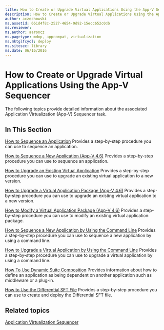 ```yaml
---
title: How to Create or Upgrade Virtual Applications Using the App-V Sequencer
description: How to Create or Upgrade Virtual Applications Using the App-V Sequencer
author: aczechowski
ms.assetid: 661d4f8c-2527-4654-9d92-15ecc652c0db
ms.reviewer:
ms.author: aaroncz
ms.pagetype: mdop, appcompat, virtualization
ms.mktglfcycl: deploy
ms.sitesec: library
ms.date: 06/16/2016
---
```



# How to Create or Upgrade Virtual Applications Using the App-V Sequencer


The following topics provide detailed information about the associated Application Virtualization (App-V) Sequencer task.

## In This Section


<a href="" id="how-to-sequence-an-application"></a>[How to Sequence an Application](how-to-sequence-an-application.md)
Provides a step-by-step procedure you can use to sequence an application.

<a href="" id="how-to-sequence-a-new-application--app-v-4-6-"></a>[How to Sequence a New Application (App-V 4.6)](how-to-sequence-a-new-application--app-v-46-.md)
Provides a step-by-step procedure you can use to sequence an application.

<a href="" id="how-to-upgrade-an-existing-virtual-application"></a>[How to Upgrade an Existing Virtual Application](how-to-upgrade-an-existing-virtual-application.md)
Provides a step-by-step procedure you can use to upgrade an existing virtual application to a new version.

<a href="" id="how-to-upgrade-a-virtual-application-package--app-v-4-6-"></a>[How to Upgrade a Virtual Application Package (App-V 4.6)](how-to-upgrade-a-virtual-application-package--app-v-46-.md)
Provides a step-by-step procedure you can use to upgrade an existing virtual application to a new version.

<a href="" id="how-to-modify-a-virtual-application-package--app-v-4-6-"></a>[How to Modify a Virtual Application Package (App-V 4.6)](how-to-modify-a-virtual-application-package--app-v-46-.md)
Provides a step-by-step procedure you can use to modify an existing virtual application package.

<a href="" id="how-to-sequence-a-new-application-by-using-the-command-line"></a>[How to Sequence a New Application by Using the Command Line](how-to-sequence-a-new-application-by-using-the-command-line.md)
Provides a step-by-step procedure you can use to sequence a new application by using a command line.

<a href="" id="how-to-upgrade-a-virtual-application-by-using-the-command-line"></a>[How to Upgrade a Virtual Application by Using the Command Line](how-to-upgrade-a-virtual-application-by-using-the-command-line.md)
Provides a step-by-step procedure you can use to upgrade a virtual application by using a command line.

<a href="" id="how-to-use-dynamic-suite-composition"></a>[How To Use Dynamic Suite Composition](how-to-use-dynamic-suite-composition.md)
Provides information about how to define an application as being dependent on another application such as middleware or a plug-in.

<a href="" id="how-to-use-the-differential-sft-file"></a>[How to Use the Differential SFT File](how-to-use-the-differential-sft-file.md)
Provides a step-by-step procedure you can use to create and deploy the Differential SFT file.

## Related topics


[Application Virtualization Sequencer](application-virtualization-sequencer.md)

 

 





